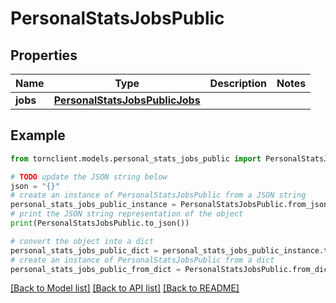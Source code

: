 # PersonalStatsJobsPublic


## Properties

Name | Type | Description | Notes
------------ | ------------- | ------------- | -------------
**jobs** | [**PersonalStatsJobsPublicJobs**](PersonalStatsJobsPublicJobs.md) |  | 

## Example

```python
from tornclient.models.personal_stats_jobs_public import PersonalStatsJobsPublic

# TODO update the JSON string below
json = "{}"
# create an instance of PersonalStatsJobsPublic from a JSON string
personal_stats_jobs_public_instance = PersonalStatsJobsPublic.from_json(json)
# print the JSON string representation of the object
print(PersonalStatsJobsPublic.to_json())

# convert the object into a dict
personal_stats_jobs_public_dict = personal_stats_jobs_public_instance.to_dict()
# create an instance of PersonalStatsJobsPublic from a dict
personal_stats_jobs_public_from_dict = PersonalStatsJobsPublic.from_dict(personal_stats_jobs_public_dict)
```
[[Back to Model list]](../README.md#documentation-for-models) [[Back to API list]](../README.md#documentation-for-api-endpoints) [[Back to README]](../README.md)



